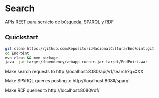 # Search
APIs REST para servicio de búsqueda, SPARQL y RDF

## Quickstart

```sh
git clone https://github.com/RepositorioNacionalCultura/EndPoint.git
cd EndPoint
mvn clean && mvn package
java -jar target/dependency/webapp-runner.jar target/EndPoint.war  
```

Make search requests to http://localhost:8080/api/v1/search?q=XXX

Make SPARQL queries posting to http://localhost:8080/sparql

Make RDF queries to http://localhost:8080/rdf/